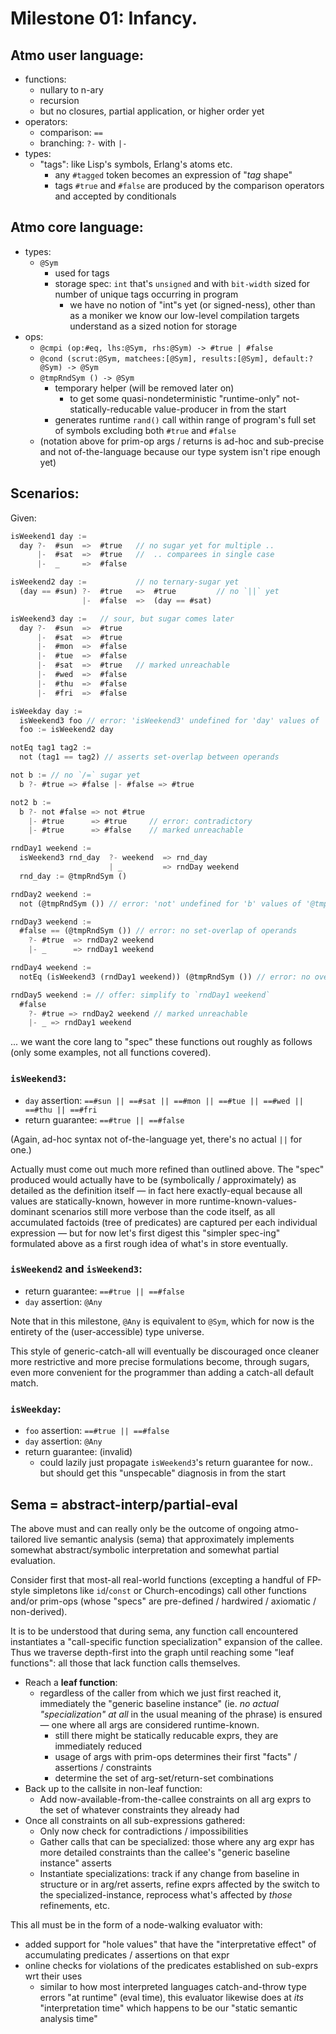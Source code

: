 # Milestone 01: Infancy.

## Atmo user language:

- functions:
  - nullary to n-ary
  - recursion
  - but no closures, partial application, or higher order yet
- operators:
  - comparison: `==`
  - branching: `?-` with `|-`
- types:
  - "tags": like Lisp's symbols, Erlang's atoms etc.
    - any `#tagged` token becomes an expression of "_tag_ shape"
    - tags `#true` and `#false` are produced by the comparison operators and accepted by conditionals

## Atmo core language:

- types:
  - `@Sym`
    - used for tags
    - storage spec: `int` that's `unsigned` and with `bit-width` sized for number of unique tags occurring in program
      - we have no notion of "int"s yet (or signed-ness), other than as a moniker we know our low-level compilation targets understand as a sized notion for storage
- ops:
  - `@cmpi (op:#eq, lhs:@Sym, rhs:@Sym) -> #true | #false`
  - `@cond (scrut:@Sym, matchees:[@Sym], results:[@Sym], default:?@Sym) -> @Sym`
  - `@tmpRndSym () -> @Sym`
    - temporary helper (will be removed later on)
      - to get some quasi-nondeterministic "runtime-only" not-statically-reducable value-producer in from the start
    - generates runtime `rand()` call within range of program's full set of symbols excluding both `#true` and `#false`
  - (notation above for prim-op args / returns is ad-hoc and sub-precise and not of-the-language because our type system isn't ripe enough yet)

## Scenarios:

Given:

```dart
isWeekend1 day :=
  day ?-  #sun  =>  #true   // no sugar yet for multiple ..
      |-  #sat  =>  #true   //  .. comparees in single case
      |-  _     =>  #false

isWeekend2 day :=           // no ternary-sugar yet
  (day == #sun) ?-  #true   =>  #true         // no `||` yet
                |-  #false  =>  (day == #sat)

isWeekend3 day :=   // sour, but sugar comes later
  day ?-  #sun  =>  #true
      |-  #sat  =>  #true
      |-  #mon  =>  #false
      |-  #tue  =>  #false
      |-  #sat  =>  #true   // marked unreachable
      |-  #wed  =>  #false
      |-  #thu  =>  #false
      |-  #fri  =>  #false

isWeekday day :=
  isWeekend3 foo // error: 'isWeekend3' undefined for 'day' values of 'foo'
  foo := isWeekend2 day

notEq tag1 tag2 :=
  not (tag1 == tag2) // asserts set-overlap between operands

not b := // no `/=` sugar yet
  b ?- #true => #false |- #false => #true

not2 b :=
  b ?- not #false => not #true
    |- #true      => #true     // error: contradictory
    |- #true      => #false    // marked unreachable

rndDay1 weekend :=
  isWeekend3 rnd_day  ?- weekend  => rnd_day
                      | _         => rndDay weekend
  rnd_day := @tmpRndSym ()

rndDay2 weekend :=
  not (@tmpRndSym ()) // error: 'not' undefined for 'b' values of '@tmpRndSym ()'

rndDay3 weekend :=
  #false == (@tmpRndSym ()) // error: no set-overlap of operands
    ?- #true  => rndDay2 weekend
    |- _      => rndDay1 weekend

rndDay4 weekend :=
  notEq (isWeekend3 (rndDay1 weekend)) (@tmpRndSym ()) // error: no overlap between '(isWeekend3 (rndDay1 weekend))' values and '@tmpRndSym ()' values

rndDay5 weekend := // offer: simplify to `rndDay1 weekend`
  #false
    ?- #true => rndDay2 weekend // marked unreachable
    |- _ => rndDay1 weekend
```

... we want the core lang to "spec" these functions out roughly as follows (only some examples, not all functions covered).

### `isWeekend3`:
  - `day` assertion: `==#sun || ==#sat || ==#mon || ==#tue || ==#wed || ==#thu || ==#fri`
  - return guarantee: `==#true || ==#false`

(Again, ad-hoc syntax not of-the-language yet, there's no actual `||` for one.)

Actually must come out much more refined than outlined above. The "spec" produced would actually have to be (symbolically / approximately) as detailed as the definition itself &mdash; in fact here exactly-equal because all values are statically-known, however in more runtime-known-values-dominant scenarios still more verbose than the code itself, as all accumulated factoids (tree of predicates) are captured per each individual expression &mdash; but for now let's first digest this "simpler spec-ing" formulated above as a first rough idea of what's in store eventually.

### `isWeekend2` and `isWeekend3`:

  - return guarantee: `==#true || ==#false`
  - `day` assertion: `@Any`

Note that in this milestone, `@Any` is equivalent to `@Sym`, which for now is the entirety of the (user-accessible) type universe.

This style of generic-catch-all will eventually be discouraged once cleaner more restrictive and more precise formulations become, through sugars, even more convenient for the programmer than adding a catch-all default match.

### `isWeekday`:

  - `foo` assertion: `==#true || ==#false`
  - `day` assertion: `@Any`
  - return guarantee: (invalid)
    - could lazily just propagate `isWeekend3`'s return guarantee for now.. but should get this "unspecable" diagnosis in from the start

## Sema = abstract-interp/partial-eval

The above must and can really only be the outcome of ongoing atmo-tailored live semantic analysis (sema) that approximately implements somewhat abstract/symbolic interpretation and somewhat partial evaluation.

Consider first that most-all real-world functions (excepting a handful of FP-style simpletons like `id`/`const` or Church-encodings) call other functions and/or prim-ops (whose "specs" are pre-defined / hardwired / axiomatic / non-derived).

It is to be understood that during sema, any function call encountered instantiates a "call-specific function specialization" expansion of the callee. Thus we traverse depth-first into the graph until reaching some "leaf functions": all those that lack function calls themselves.

- Reach a **leaf function**:
  - regardless of the caller from which we just first reached it, immediately the "generic baseline instance" (ie. _no actual "specialization" at all_ in the usual meaning of the phrase) is ensured &mdash; one where all args are considered runtime-known.
    - still there might be statically reducable exprs, they are immediately reduced
    - usage of args with prim-ops determines their first "facts" / assertions / constraints
    - determine the set of arg-set/return-set combinations
- Back up to the callsite in non-leaf function:
  - Add now-available-from-the-callee constraints on all arg exprs to the set of whatever constraints they already had
- Once all constraints on all sub-expressions gathered:
  - Only now check for contradictions / impossibilities
  - Gather calls that can be specialized: those where any arg expr has more detailed constraints than the callee's "generic baseline instance" asserts
  - Instantiate specializations: track if any change from baseline in structure or in arg/ret asserts, refine exprs affected by the switch to the specialized-instance, reprocess what's affected by _those_ refinements, etc.

This all must be in the form of a node-walking evaluator with:

  - added support for "hole values" that have the "interpretative effect" of accumulating predicates / assertions on that expr
  - online checks for violations of the predicates established on sub-exprs wrt their uses
    - similar to how most interpreted languages catch-and-throw type errors "at runtime" (eval time), this evaluator likewise does at _its_ "interpretation time" which happens to be our "static semantic analysis time"
